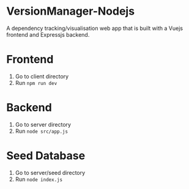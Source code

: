 # VersionManager-Nodejs
A dependency tracking/visualisation web app that is built with a Vuejs frontend and Expressjs backend.

# Frontend 
1. Go to client directory 
2. Run `npm run dev`

# Backend 
1. Go to server directory 
2. Run `node src/app.js`

# Seed Database 
1. Go to server/seed directory 
2. Run `node index.js`
